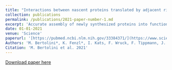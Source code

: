```yaml
---
title: "Interactions between nascent proteins translated by adjacent ribosomes drive homomer assembly"
collection: publications
permalink: /publications/2021-paper-number-1.md
excerpt: 'Accurate assembly of newly synthesized proteins into functional oligomers is crucial for cell activity. In this study, we investigated whether direct interaction of two nascent proteins, emerging from nearby ribosomes (co-co assembly), constitutes a general mechanism for oligomer formation. We used proteome-wide screening to detect nascent chain-connected ribosome pairs and identified hundreds of homomer subunits that co-co assemble in human cells. Interactions are mediated by five major domain classes, among which N-terminal coiled coils are the most prevalent. We were able to reconstitute co-co assembly of nuclear lamin in Escherichia coli, demonstrating that dimer formation is independent of dedicated assembly machineries. Co-co assembly may thus represent an efficient way to limit protein aggregation risks posed by diffusion-driven assembly routes and ensure isoform-specific homomer formation.'
date: 01-01-2021
venue: 'Science'
paperurl: '[https://pubmed.ncbi.nlm.nih.gov/33384371/](https://www.science.org/doi/10.1126/science.abc7151?url_ver=Z39.88-2003&rfr_id=ori:rid:crossref.org&rfr_dat=cr_pub%20%200pubmed)'
Authors: 'M. Bertolini*, K. Fenzl*, I. Kats, F. Wruck, F. Tippmann, J. Schmitt, J. Auburger, S. Tans, B. Bukau, G. Kramer'
Citation: 'M. Bertolini et al. 2021'
---
```


[Download paper here](http://KaiFenzl.github.io/files/2021-paper-number-1.pdf)

